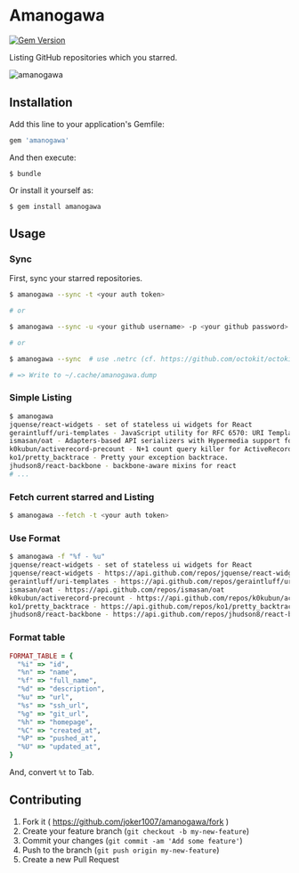 # Amanogawa
[![Gem Version](https://badge.fury.io/rb/amanogawa.svg)](http://badge.fury.io/rb/amanogawa)

Listing GitHub repositories which you starred.

![amanogawa](https://cloud.githubusercontent.com/assets/116996/6059979/231f04be-ad7b-11e4-8f75-03b7a8590a8c.gif)

## Installation

Add this line to your application's Gemfile:

```ruby
gem 'amanogawa'
```

And then execute:

    $ bundle

Or install it yourself as:

    $ gem install amanogawa

## Usage

### Sync
First, sync your starred repositories.
```sh
$ amanogawa --sync -t <your auth token>

# or

$ amanogawa --sync -u <your github username> -p <your github password>

# or

$ amanogawa --sync  # use .netrc (cf. https://github.com/octokit/octokit.rb)

# => Write to ~/.cache/amanogawa.dump
```

### Simple Listing

```sh
$ amanogawa
jquense/react-widgets - set of stateless ui widgets for React
geraintluff/uri-templates - JavaScript utility for RFC 6570: URI Templates
ismasan/oat - Adapters-based API serializers with Hypermedia support for Ruby apps.
k0kubun/activerecord-precount - N+1 count query killer for ActiveRecord
ko1/pretty_backtrace - Pretty your exception backtrace.
jhudson8/react-backbone - backbone-aware mixins for react
# ...
```

### Fetch current starred and Listing

```sh
$ amanogawa --fetch -t <your auth token>
```

### Use Format

```sh
$ amanogawa -f "%f - %u"
jquense/react-widgets - set of stateless ui widgets for React
jquense/react-widgets - https://api.github.com/repos/jquense/react-widgets
geraintluff/uri-templates - https://api.github.com/repos/geraintluff/uri-templates
ismasan/oat - https://api.github.com/repos/ismasan/oat
k0kubun/activerecord-precount - https://api.github.com/repos/k0kubun/activerecord-precount
ko1/pretty_backtrace - https://api.github.com/repos/ko1/pretty_backtrace
jhudson8/react-backbone - https://api.github.com/repos/jhudson8/react-backbone
```

### Format table

```ruby
FORMAT_TABLE = {
  "%i" => "id",
  "%n" => "name",
  "%f" => "full_name",
  "%d" => "description",
  "%u" => "url",
  "%s" => "ssh_url",
  "%g" => "git_url",
  "%h" => "homepage",
  "%C" => "created_at",
  "%P" => "pushed_at",
  "%U" => "updated_at",
}
```

And, convert `%t` to Tab.


## Contributing

1. Fork it ( https://github.com/joker1007/amanogawa/fork )
2. Create your feature branch (`git checkout -b my-new-feature`)
3. Commit your changes (`git commit -am 'Add some feature'`)
4. Push to the branch (`git push origin my-new-feature`)
5. Create a new Pull Request

